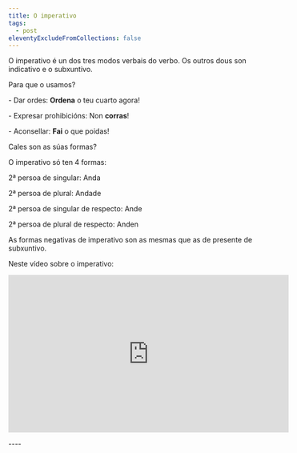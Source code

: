 ```yaml
---
title: O imperativo
tags:
  - post
eleventyExcludeFromCollections: false
---
```

O imperativo é un dos tres modos verbais do verbo. Os outros dous son indicativo e o subxuntivo. 



Para que o usamos?

\- Dar ordes: **Ordena** o teu cuarto agora!

\- Expresar prohibicións: Non **corras**!

\- Aconsellar: **Fai** o que poidas!



Cales son as súas formas?

O imperativo só ten 4 formas: 

2ª persoa de singular: Anda

2ª persoa de plural: Andade

2ª persoa de singular de respecto: Ande

2ª persoa de plural de respecto: Anden

As formas negativas de imperativo son as mesmas que as de presente de subxuntivo.

Neste vídeo sobre o imperativo:

<iframe width="560" height="315" src="https://www.youtube.com/embed/8bEaMYLQwj4" frameborder="0" allow="accelerometer; autoplay; encrypted-media; gyroscope; picture-in-picture" allowfullscreen></iframe>

\----